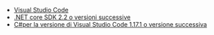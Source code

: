* [Visual Studio Code](https://code.visualstudio.com/download)
* [.NET core SDK 2.2 o versioni successive](https://www.microsoft.com/net/download/all)
* [C#per la versione di Visual Studio Code 1.17.1 o versione successiva](https://marketplace.visualstudio.com/items?itemName=ms-vscode.csharp)